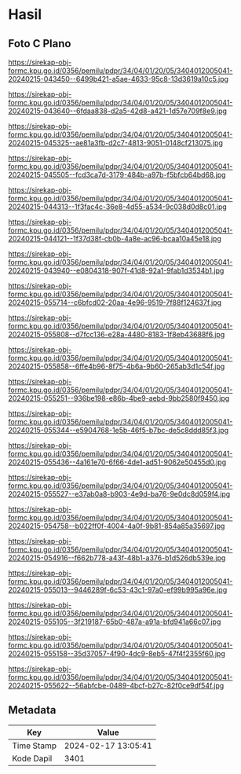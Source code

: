 # Hasil

## Foto C Plano

https://sirekap-obj-formc.kpu.go.id/0356/pemilu/pdpr/34/04/01/20/05/3404012005041-20240215-043450--6499b421-a5ae-4633-95c8-13d3619a10c5.jpg

https://sirekap-obj-formc.kpu.go.id/0356/pemilu/pdpr/34/04/01/20/05/3404012005041-20240215-043640--6fdaa838-d2a5-42d8-a421-1d57e709f8e9.jpg

https://sirekap-obj-formc.kpu.go.id/0356/pemilu/pdpr/34/04/01/20/05/3404012005041-20240215-045325--ae81a3fb-d2c7-4813-9051-0148cf213075.jpg

https://sirekap-obj-formc.kpu.go.id/0356/pemilu/pdpr/34/04/01/20/05/3404012005041-20240215-045505--fcd3ca7d-3179-484b-a97b-f5bfcb64bd68.jpg

https://sirekap-obj-formc.kpu.go.id/0356/pemilu/pdpr/34/04/01/20/05/3404012005041-20240215-044313--1f3fac4c-36e8-4d55-a534-9c038d0d8c01.jpg

https://sirekap-obj-formc.kpu.go.id/0356/pemilu/pdpr/34/04/01/20/05/3404012005041-20240215-044121--1f37d38f-cb0b-4a8e-ac96-bcaa10a45e18.jpg

https://sirekap-obj-formc.kpu.go.id/0356/pemilu/pdpr/34/04/01/20/05/3404012005041-20240215-043940--e0804318-907f-41d8-92a1-9fab1d3534b1.jpg

https://sirekap-obj-formc.kpu.go.id/0356/pemilu/pdpr/34/04/01/20/05/3404012005041-20240215-055714--c6bfcd02-20aa-4e96-9519-7f88f124637f.jpg

https://sirekap-obj-formc.kpu.go.id/0356/pemilu/pdpr/34/04/01/20/05/3404012005041-20240215-055808--d7fcc136-e28a-4480-8183-1f8eb43688f6.jpg

https://sirekap-obj-formc.kpu.go.id/0356/pemilu/pdpr/34/04/01/20/05/3404012005041-20240215-055858--6ffe4b96-8f75-4b6a-9b60-265ab3d1c54f.jpg

https://sirekap-obj-formc.kpu.go.id/0356/pemilu/pdpr/34/04/01/20/05/3404012005041-20240215-055251--936be198-e86b-4be9-aebd-9bb2580f9450.jpg

https://sirekap-obj-formc.kpu.go.id/0356/pemilu/pdpr/34/04/01/20/05/3404012005041-20240215-055344--e5904768-1e5b-46f5-b7bc-de5c8ddd85f3.jpg

https://sirekap-obj-formc.kpu.go.id/0356/pemilu/pdpr/34/04/01/20/05/3404012005041-20240215-055436--4a161e70-6f66-4de1-ad51-9062e50455d0.jpg

https://sirekap-obj-formc.kpu.go.id/0356/pemilu/pdpr/34/04/01/20/05/3404012005041-20240215-055527--e37ab0a8-b903-4e9d-ba76-9e0dc8d059f4.jpg

https://sirekap-obj-formc.kpu.go.id/0356/pemilu/pdpr/34/04/01/20/05/3404012005041-20240215-054758--b022ff0f-4004-4a0f-9b81-854a85a35697.jpg

https://sirekap-obj-formc.kpu.go.id/0356/pemilu/pdpr/34/04/01/20/05/3404012005041-20240215-054916--f662b778-a43f-48b1-a376-b1d526db539e.jpg

https://sirekap-obj-formc.kpu.go.id/0356/pemilu/pdpr/34/04/01/20/05/3404012005041-20240215-055013--9446289f-6c53-43c1-97a0-ef99b995a96e.jpg

https://sirekap-obj-formc.kpu.go.id/0356/pemilu/pdpr/34/04/01/20/05/3404012005041-20240215-055105--3f219187-65b0-487a-a91a-bfd941a66c07.jpg

https://sirekap-obj-formc.kpu.go.id/0356/pemilu/pdpr/34/04/01/20/05/3404012005041-20240215-055158--35d37057-4f90-4dc9-8eb5-47f4f2355f60.jpg

https://sirekap-obj-formc.kpu.go.id/0356/pemilu/pdpr/34/04/01/20/05/3404012005041-20240215-055622--56abfcbe-0489-4bcf-b27c-82f0ce9df54f.jpg


## Metadata

| Key        | Value               |
| ---------- | ------------------- |
| Time Stamp | 2024-02-17 13:05:41 |
| Kode Dapil | 3401                |



